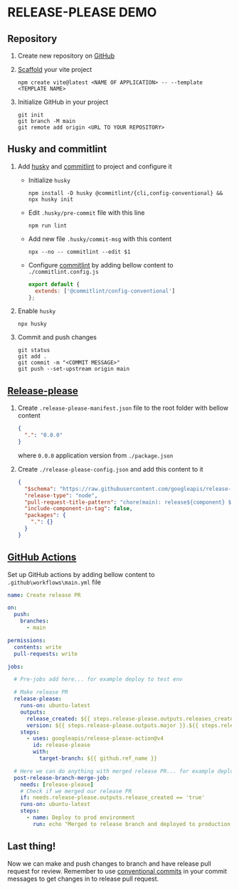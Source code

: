 # RELEASE-PLEASE DEMO

## Repository

1. Create new repository on [GitHub](https://github.com)
1. [Scaffold](https://vitejs.dev/guide/#scaffolding-your-first-vite-project) your vite project

    ```shell
    npm create vite@latest <NAME OF APPLICATION> -- --template <TEMPLATE NAME>
    ```

1. Initialize GitHub in your project

    ```shell
    git init
    git branch -M main
    git remote add origin <URL TO YOUR REPOSITORY>
    ```

## Husky and commitlint

1. Add [husky](https://typicode.github.io/husky/) and [commitlint](https://commitlint.js.org/guides/getting-started.html) to project and configure it

    - Initialize `husky`

      ```shell
      npm install -D husky @commitlint/{cli,config-conventional} &&
      npx husky init
      ```

    - Edit `.husky/pre-commit` file with this line

      ```shell
      npm run lint
      ```

    - Add new file `.husky/commit-msg` with this content

      ```shell
      npx --no -- commitlint --edit $1
      ```

    - Configure [commitlint](https://commitlint.js.org/guides/getting-started.html) by adding bellow content to `./commitlint.config.js`

      ```js
      export default {
        extends: ['@commitlint/config-conventional']
      };
      ```

1. Enable `husky`

    ```shell
    npx husky
    ```


1. Commit and push changes

    ```shell
    git status
    git add .
    git commit -m "<COMMIT MESSAGE>"
    git push --set-upstream origin main
    ```

## [Release-please](https://github.com/googleapis/release-please)

1. Create `.release-please-manifest.json` file to the root folder with bellow content

    ```json
    {
      ".": "0.0.0"
    }
    ```

    where `0.0.0` application version from `./package.json`

1. Create `./release-please-config.json` and add this content to it

    ```json
    {
      "$schema": "https://raw.githubusercontent.com/googleapis/release-please/main/schemas/config.json",
      "release-type": "node",
      "pull-request-title-pattern": "chore(main): release${component} ${version}",
      "include-component-in-tag": false,
      "packages": {
        ".": {}
      }
    }
    ```

## [GitHub Actions](https://docs.github.com/en/actions)

Set up GitHub actions by adding bellow content to `.github\workflows\main.yml` file

```yaml
name: Create release PR

on:
  push:
    branches:
      - main

permissions:
  contents: write
  pull-requests: write

jobs:

  # Pre-jobs add here... for example deploy to test env

  # Make release PR
  release-please:
    runs-on: ubuntu-latest
    outputs:
      release_created: ${{ steps.release-please.outputs.releases_created }}
      version: ${{ steps.release-please.outputs.major }}.${{ steps.release-please.outputs.minor }}.${{ steps.release-please.outputs.patch }}
    steps:
      - uses: googleapis/release-please-action@v4
        id: release-please
        with:
          target-branch: ${{ github.ref_name }}

  # Here we can do anything with merged release PR... for example deploy to stage or production and etc.
  post-release-branch-merge-job:
    needs: [release-please]
    # Check if we merged our release PR
    if: needs.release-please.outputs.release_created == 'true'
    runs-on: ubuntu-latest
    steps:
      - name: Deploy to prod environment
        run: echo "Merged to release branch and deployed to production!"
```

## Last thing!

Now we can make and push changes to branch and have release pull request for review. Remember to use [conventional commits](https://www.conventionalcommits.org/en/v1.0.0/#specification) in your commit messages to get changes in to release pull request.
